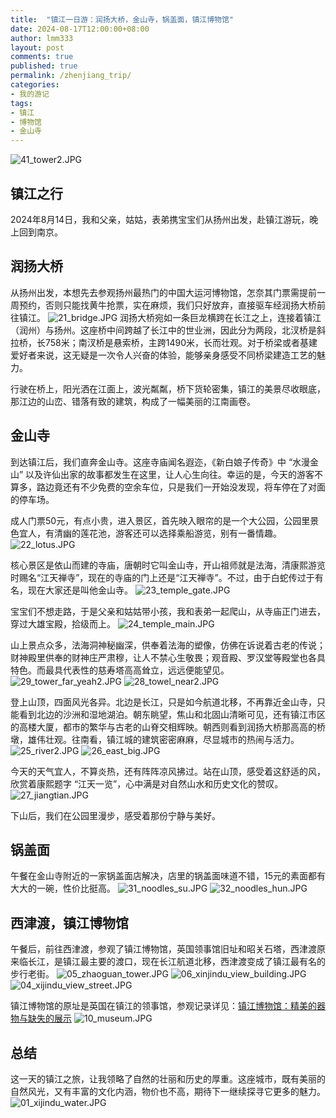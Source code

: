 ```yaml
---
title:  "镇江一日游：润扬大桥，金山寺，锅盖面，镇江博物馆"
date: 2024-08-17T12:00:00+08:00
author: lmm333
layout: post
comments: true
published: true
permalink: /zhenjiang_trip/
categories:
- 我的游记
tags:
- 镇江
- 博物馆
- 金山寺
---
```

![41_tower2.JPG](../images/2024-08-17-zhenjiang_trip/41_tower2.JPG)
## 镇江之行
2024年8月14日，我和父亲，姑姑，表弟携宝宝们从扬州出发，赴镇江游玩，晚上回到南京。
<!--more-->

## 润扬大桥

从扬州出发，本想先去参观扬州最热门的中国大运河博物馆，怎奈其门票需提前一周预约，否则只能找黄牛抢票，实在麻烦，我们只好放弃，直接驱车经润扬大桥前往镇江。
![21_bridge.JPG](../images/2024-08-17-zhenjiang_trip/21_bridge.JPG)
润扬大桥宛如一条巨龙横跨在长江之上，连接着镇江（润州）与扬州。这座桥中间跨越了长江中的世业洲，因此分为两段，北汊桥是斜拉桥，长758米；南汊桥是悬索桥，主跨1490米，长而壮观。对于桥梁或者基建爱好者来说，这无疑是一次令人兴奋的体验，能够亲身感受不同桥梁建造工艺的魅力。

行驶在桥上，阳光洒在江面上，波光粼粼，桥下货轮密集，镇江的美景尽收眼底，那江边的山峦、错落有致的建筑，构成了一幅美丽的江南画卷。

## 金山寺

到达镇江后，我们直奔金山寺。这座寺庙闻名遐迩，《新白娘子传奇》中 “水漫金山” 以及许仙出家的故事都发生在这里，让人心生向往。幸运的是，今天的游客不算多，路边竟还有不少免费的空余车位，只是我们一开始没发现，将车停在了对面的停车场。

成人门票50元，有点小贵，进入景区，首先映入眼帘的是一个大公园，公园里景色宜人，有清幽的莲花池，游客还可以选择乘船游览，别有一番情趣。
![22_lotus.JPG](../images/2024-08-17-zhenjiang_trip/22_lotus.JPG)

核心景区是依山而建的寺庙，唐朝时它叫金山寺，开山祖师就是法海，清康熙游览时赐名“江天禅寺”，现在的寺庙的门上还是“江天禅寺”。不过，由于白蛇传过于有名，现在大家还是叫他金山寺。
![23_temple_gate.JPG](../images/2024-08-17-zhenjiang_trip/23_temple_gate.JPG)

宝宝们不想走路，于是父亲和姑姑带小孩，我和表弟一起爬山，从寺庙正门进去，穿过大雄宝殿，拾级而上。
![24_temple_main.JPG](../images/2024-08-17-zhenjiang_trip/24_temple_main.JPG)

山上景点众多，法海洞神秘幽深，供奉着法海的塑像，仿佛在诉说着古老的传说；财神殿里供奉的财神庄严肃穆，让人不禁心生敬畏；观音殿、罗汉堂等殿堂也各具特色。而最具代表性的慈寿塔高高耸立，远远便能望见。
![29_tower_far_yeah2.JPG](../images/2024-08-17-zhenjiang_trip/29_tower_far_yeah2.JPG)
![28_towel_near2.JPG](../images/2024-08-17-zhenjiang_trip/28_towel_near2.JPG)

登上山顶，四面风光各异。北边是长江，只是如今航道北移，不再靠近金山寺，只能看到北边的沙洲和湿地湖泊。朝东眺望，焦山和北固山清晰可见，还有镇江市区的高楼大厦，都市的繁华与古老的山脊交相辉映。朝西则看到润扬大桥那高高的桥墩，雄伟壮观。往南看，镇江城的建筑密密麻麻，尽显城市的热闹与活力。
![25_river2.JPG](../images/2024-08-17-zhenjiang_trip/25_river2.JPG)
![26_east_big.JPG](../images/2024-08-17-zhenjiang_trip/26_east_big.JPG)

今天的天气宜人，不算炎热，还有阵阵凉风拂过。站在山顶，感受着这舒适的风，欣赏着康熙题字 “江天一览”，心中满是对自然山水和历史文化的赞叹。
![27_jiangtian.JPG](../images/2024-08-17-zhenjiang_trip/27_jiangtian.JPG)

下山后，我们在公园里漫步，感受着那份宁静与美好。

## 锅盖面

午餐在金山寺附近的一家锅盖面店解决，店里的锅盖面味道不错，15元的素面都有大大的一碗，性价比挺高。
![31_noodles_su.JPG](../images/2024-08-17-zhenjiang_trip/31_noodles_su.JPG)
![32_noodles_hun.JPG](../images/2024-08-17-zhenjiang_trip/32_noodles_hun.JPG)

## 西津渡，镇江博物馆

午餐后，前往西津渡，参观了镇江博物馆，英国领事馆旧址和昭关石塔，西津渡原来临长江，是镇江最主要的渡口，现在长江航道北移，西津渡变成了镇江最有名的步行老街。
![05_zhaoguan_tower.JPG](../images/2024-08-17-zhenjiang_trip/05_zhaoguan_tower.JPG)
![06_xinjindu_view_building.JPG](../images/2024-08-17-zhenjiang_trip/06_xinjindu_view_building.JPG)
![04_xijindu_view_street.JPG](../images/2024-08-17-zhenjiang_trip/04_xijindu_view_street.JPG)

镇江博物馆的原址是英国在镇江的领事馆，参观记录详见：[镇江博物馆：精美的器物与缺失的展示](https://lmmsoft.github.io/zhenjiang_museum/)
![10_museum.JPG](../images/2024-08-17-zhenjiang_trip/10_museum.JPG)

## 总结

这一天的镇江之旅，让我领略了自然的壮丽和历史的厚重。这座城市，既有美丽的自然风光，又有丰富的文化内涵，物价也不高，期待下一继续探寻它更多的魅力。
![01_xijindu_water.JPG](../images/2024-08-17-zhenjiang_trip/01_xijindu_water.JPG)